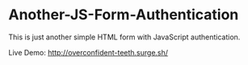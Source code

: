 # Another-JS-Form-Authentication
This is just another simple HTML form with JavaScript authentication.

Live Demo: http://overconfident-teeth.surge.sh/
